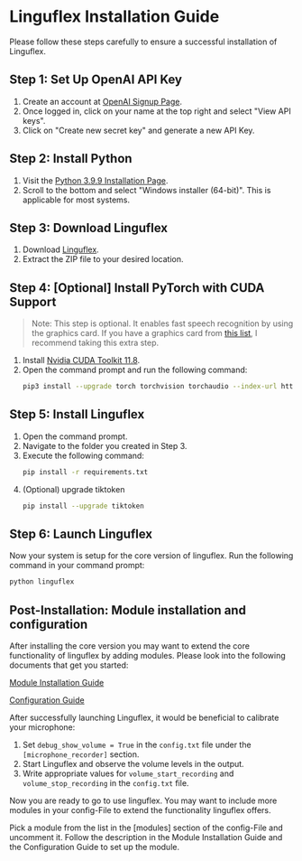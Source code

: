 # Linguflex Installation Guide

Please follow these steps carefully to ensure a successful installation of Linguflex.

## Step 1: Set Up OpenAI API Key

1. Create an account at [OpenAI Signup Page](https://platform.openai.com/signup).
2. Once logged in, click on your name at the top right and select "View API keys".
3. Click on "Create new secret key" and generate a new API Key.

## Step 2: Install Python

1. Visit the [Python 3.9.9 Installation Page](https://www.python.org/downloads/release/python-399/).
2. Scroll to the bottom and select "Windows installer (64-bit)". This is applicable for most systems.

## Step 3: Download Linguflex

1. Download [Linguflex](https://github.com/KoljaB/Linguflex/archive/refs/heads/main.zip).
2. Extract the ZIP file to your desired location.

## Step 4: [Optional] Install PyTorch with CUDA Support

> Note: This step is optional. It enables fast speech recognition by using the graphics card. If you have a graphics card from [this list](https://developer.nvidia.com/cuda-gpus), I recommend taking this extra step.

1. Install [Nvidia CUDA Toolkit 11.8](https://developer.nvidia.com/cuda-11-8-0-download-archive).
2. Open the command prompt and run the following command:
   ```bash
   pip3 install --upgrade torch torchvision torchaudio --index-url https://download.pytorch.org/whl/cu118
   ```    

## Step 5: Install Linguflex

1. Open the command prompt.
2. Navigate to the folder you created in Step 3.
3. Execute the following command:
   ```bash
   pip install -r requirements.txt
   ```
4. (Optional) upgrade tiktoken
   ```bash
   pip install --upgrade tiktoken
   ```
   
## Step 6: Launch Linguflex

Now your system is setup for the core version of linguflex. Run the following command in your command prompt:

```bash
python linguflex
```

## Post-Installation: Module installation and configuration

After installing the core version you may want to extend the core functionality of linguflex by adding modules. Please look into the following documents that get you started:

[Module Installation Guide](https://github.com/KoljaB/Linguflex/blob/main/docs/modules.md)

[Configuration Guide](https://github.com/KoljaB/Linguflex/blob/main/docs/config.md)

After successfully launching Linguflex, it would be beneficial to calibrate your microphone:

1. Set `debug_show_volume = True` in the `config.txt` file under the `[microphone_recorder]` section.
2. Start Linguflex and observe the volume levels in the output.
3. Write appropriate values for `volume_start_recording` and `volume_stop_recording` in the `config.txt` file.

Now you are ready to go to use linguflex. You may want to include more modules in your config-File to extend the functionality linguflex offers. 

Pick a module from the list in the [modules] section of the config-File and uncomment it. Follow the description in the Module Installation Guide and the Configuration Guide to set up the module.
